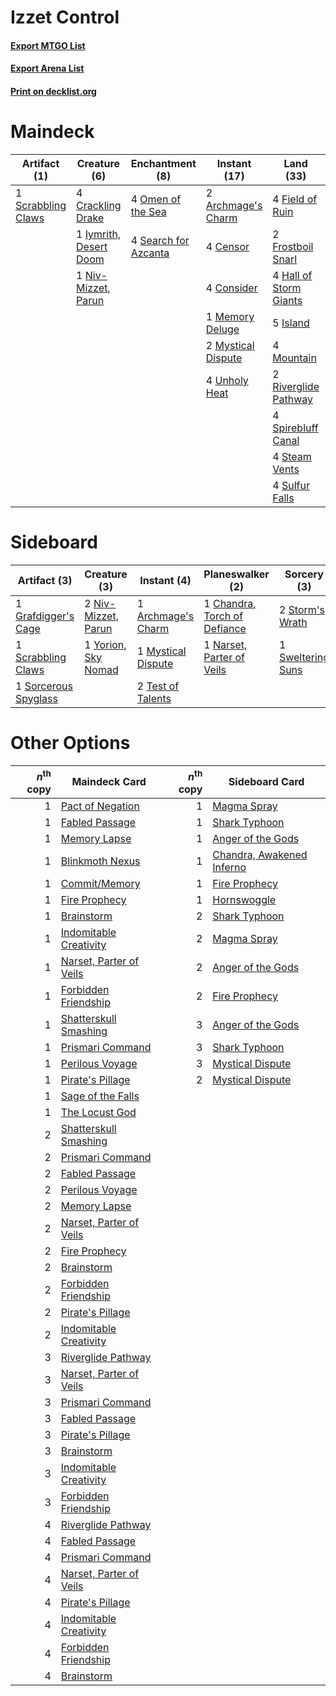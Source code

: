 # Izzet Control

#### [Export MTGO List](../collection/Izzet%20Control/Izzet%20Control.txt)
#### [Export Arena List](../collection/Izzet%20Control/Izzet%20Control_arena.txt)
#### [Print on decklist.org](http://decklist.org/?deckmain=4%09Anger%20of%20the%20Gods%0A2%09Archmage's%20Charm%0A4%09Censor%0A4%09Consider%0A4%09Crackling%20Drake%0A4%09Discovery/Dispersal%0A4%09Expressive%20Iteration%0A4%09Field%20of%20Ruin%0A2%09Frostboil%20Snarl%0A4%09Hall%20of%20Storm%20Giants%0A5%09Island%0A1%09Iymrith,%20Desert%20Doom%0A1%09Mass%20Manipulation%0A1%09Memory%20Deluge%0A4%09Mountain%0A2%09Mystical%20Dispute%0A1%09Niv-Mizzet,%20Parun%0A4%09Omen%20of%20the%20Sea%0A2%09Riverglide%20Pathway%0A1%09Scrabbling%20Claws%0A4%09Search%20for%20Azcanta%0A4%09Spirebluff%20Canal%0A4%09Steam%20Vents%0A4%09Sulfur%20Falls%0A2%09Sweltering%20Suns%0A4%09Unholy%20Heat&deckside=1%09Archmage's%20Charm%0A1%09Chandra,%20Torch%20of%20Defiance%0A1%09Grafdigger's%20Cage%0A1%09Mystical%20Dispute%0A1%09Narset,%20Parter%20of%20Veils%0A2%09Niv-Mizzet,%20Parun%0A1%09Scrabbling%20Claws%0A1%09Sorcerous%20Spyglass%0A2%09Storm's%20Wrath%0A1%09Sweltering%20Suns%0A2%09Test%20of%20Talents%0A1%09Yorion,%20Sky%20Nomad)
# Maindeck

|                                        Artifact (1)                                         |                                          Creature (6)                                           |                                        Enchantment (8)                                        |                                        Instant (17)                                         |                                            Land (33)                                            |                                          Sorcery (15)                                           |
|---------------------------------------------------------------------------------------------|-------------------------------------------------------------------------------------------------|-----------------------------------------------------------------------------------------------|---------------------------------------------------------------------------------------------|-------------------------------------------------------------------------------------------------|-------------------------------------------------------------------------------------------------|
|1 [Scrabbling Claws](http://gatherer.wizards.com/Pages/Card/Details.aspx?multiverseid=451173)|4 [Crackling Drake](http://gatherer.wizards.com/Pages/Card/Details.aspx?multiverseid=452913)     |4 [Omen of the Sea](http://gatherer.wizards.com/Pages/Card/Details.aspx?multiverseid=476309)   |2 [Archmage's Charm](http://gatherer.wizards.com/Pages/Card/Details.aspx?multiverseid=463989)|4 [Field of Ruin](http://gatherer.wizards.com/Pages/Card/Details.aspx?multiverseid=435415)       |4 [Anger of the Gods](http://gatherer.wizards.com/Pages/Card/Details.aspx?multiverseid=438682)   |
|                                                                                             |1 [Iymrith, Desert Doom](http://gatherer.wizards.com/Pages/Card/Details.aspx?multiverseid=527349)|4 [Search for Azcanta](http://gatherer.wizards.com/Pages/Card/Details.aspx?multiverseid=435226)|4 [Censor](http://gatherer.wizards.com/Pages/Card/Details.aspx?multiverseid=426748)          |2 [Frostboil Snarl](http://gatherer.wizards.com/Pages/Card/Details.aspx?multiverseid=513757)     |4 [Discovery/Dispersal](http://gatherer.wizards.com/Pages/Card/Details.aspx?multiverseid=452973) |
|                                                                                             |1 [Niv-Mizzet, Parun](http://gatherer.wizards.com/Pages/Card/Details.aspx?multiverseid=452942)   |                                                                                               |4 [Consider](http://gatherer.wizards.com/Pages/Card/Details.aspx?multiverseid=534803)        |4 [Hall of Storm Giants](http://gatherer.wizards.com/Pages/Card/Details.aspx?multiverseid=527544)|4 [Expressive Iteration](http://gatherer.wizards.com/Pages/Card/Details.aspx?multiverseid=513678)|
|                                                                                             |                                                                                                 |                                                                                               |1 [Memory Deluge](http://gatherer.wizards.com/Pages/Card/Details.aspx?multiverseid=534825)   |5 [Island](http://gatherer.wizards.com/Pages/Card/Details.aspx?multiverseid=439857)              |1 [Mass Manipulation](http://gatherer.wizards.com/Pages/Card/Details.aspx?multiverseid=457186)   |
|                                                                                             |                                                                                                 |                                                                                               |2 [Mystical Dispute](http://gatherer.wizards.com/Pages/Card/Details.aspx?multiverseid=473020)|4 [Mountain](http://gatherer.wizards.com/Pages/Card/Details.aspx?multiverseid=439859)            |2 [Sweltering Suns](http://gatherer.wizards.com/Pages/Card/Details.aspx?multiverseid=426851)     |
|                                                                                             |                                                                                                 |                                                                                               |4 [Unholy Heat](http://gatherer.wizards.com/Pages/Card/Details.aspx?multiverseid=522221)     |2 [Riverglide Pathway](http://gatherer.wizards.com/Pages/Card/Details.aspx?multiverseid=491920)  |                                                                                                 |
|                                                                                             |                                                                                                 |                                                                                               |                                                                                             |4 [Spirebluff Canal](http://gatherer.wizards.com/Pages/Card/Details.aspx?multiverseid=417822)    |                                                                                                 |
|                                                                                             |                                                                                                 |                                                                                               |                                                                                             |4 [Steam Vents](http://gatherer.wizards.com/Pages/Card/Details.aspx?multiverseid=405109)         |                                                                                                 |
|                                                                                             |                                                                                                 |                                                                                               |                                                                                             |4 [Sulfur Falls](http://gatherer.wizards.com/Pages/Card/Details.aspx?multiverseid=443135)        |                                                                                                 |


# Sideboard

|                                         Artifact (3)                                          |                                         Creature (3)                                         |                                         Instant (4)                                         |                                           Planeswalker (2)                                            |                                        Sorcery (3)                                         |
|-----------------------------------------------------------------------------------------------|----------------------------------------------------------------------------------------------|---------------------------------------------------------------------------------------------|-------------------------------------------------------------------------------------------------------|--------------------------------------------------------------------------------------------|
|1 [Grafdigger's Cage](http://gatherer.wizards.com/Pages/Card/Details.aspx?multiverseid=278452) |2 [Niv-Mizzet, Parun](http://gatherer.wizards.com/Pages/Card/Details.aspx?multiverseid=452942)|1 [Archmage's Charm](http://gatherer.wizards.com/Pages/Card/Details.aspx?multiverseid=463989)|1 [Chandra, Torch of Defiance](http://gatherer.wizards.com/Pages/Card/Details.aspx?multiverseid=417683)|2 [Storm's Wrath](http://gatherer.wizards.com/Pages/Card/Details.aspx?multiverseid=476408)  |
|1 [Scrabbling Claws](http://gatherer.wizards.com/Pages/Card/Details.aspx?multiverseid=451173)  |1 [Yorion, Sky Nomad](http://gatherer.wizards.com/Pages/Card/Details.aspx?multiverseid=479752)|1 [Mystical Dispute](http://gatherer.wizards.com/Pages/Card/Details.aspx?multiverseid=473020)|1 [Narset, Parter of Veils](http://gatherer.wizards.com/Pages/Card/Details.aspx?multiverseid=460988)   |1 [Sweltering Suns](http://gatherer.wizards.com/Pages/Card/Details.aspx?multiverseid=426851)|
|1 [Sorcerous Spyglass](http://gatherer.wizards.com/Pages/Card/Details.aspx?multiverseid=435407)|                                                                                              |2 [Test of Talents](http://gatherer.wizards.com/Pages/Card/Details.aspx?multiverseid=513536) |                                                                                                       |                                                                                            |


# Other Options

|*n*<sup>th</sup> copy|                                          Maindeck Card                                           |*n*<sup>th</sup> copy|                                           Sideboard Card                                           |
|--------------------:|--------------------------------------------------------------------------------------------------|--------------------:|----------------------------------------------------------------------------------------------------|
|                    1|[Pact of Negation](http://gatherer.wizards.com/Pages/Card/Details.aspx?multiverseid=442057)       |                    1|[Magma Spray](http://gatherer.wizards.com/Pages/Card/Details.aspx?multiverseid=426843)              |
|                    1|[Fabled Passage](http://gatherer.wizards.com/Pages/Card/Details.aspx?multiverseid=473206)         |                    1|[Shark Typhoon](http://gatherer.wizards.com/Pages/Card/Details.aspx?multiverseid=479587)            |
|                    1|[Memory Lapse](http://gatherer.wizards.com/Pages/Card/Details.aspx?multiverseid=3924)             |                    1|[Anger of the Gods](http://gatherer.wizards.com/Pages/Card/Details.aspx?multiverseid=438682)        |
|                    1|[Blinkmoth Nexus](http://gatherer.wizards.com/Pages/Card/Details.aspx?multiverseid=39439)         |                    1|[Chandra, Awakened Inferno](http://gatherer.wizards.com/Pages/Card/Details.aspx?multiverseid=466881)|
|                    1|[Commit/Memory](http://gatherer.wizards.com/Pages/Card/Details.aspx?multiverseid=426913)          |                    1|[Fire Prophecy](http://gatherer.wizards.com/Pages/Card/Details.aspx?multiverseid=479636)            |
|                    1|[Fire Prophecy](http://gatherer.wizards.com/Pages/Card/Details.aspx?multiverseid=479636)          |                    1|[Hornswoggle](http://gatherer.wizards.com/Pages/Card/Details.aspx?multiverseid=439696)              |
|                    1|[Brainstorm](http://gatherer.wizards.com/Pages/Card/Details.aspx?multiverseid=3897)               |                    2|[Shark Typhoon](http://gatherer.wizards.com/Pages/Card/Details.aspx?multiverseid=479587)            |
|                    1|[Indomitable Creativity](http://gatherer.wizards.com/Pages/Card/Details.aspx?multiverseid=423752) |                    2|[Magma Spray](http://gatherer.wizards.com/Pages/Card/Details.aspx?multiverseid=426843)              |
|                    1|[Narset, Parter of Veils](http://gatherer.wizards.com/Pages/Card/Details.aspx?multiverseid=460988)|                    2|[Anger of the Gods](http://gatherer.wizards.com/Pages/Card/Details.aspx?multiverseid=438682)        |
|                    1|[Forbidden Friendship](http://gatherer.wizards.com/Pages/Card/Details.aspx?multiverseid=479639)   |                    2|[Fire Prophecy](http://gatherer.wizards.com/Pages/Card/Details.aspx?multiverseid=479636)            |
|                    1|[Shatterskull Smashing](http://gatherer.wizards.com/Pages/Card/Details.aspx?multiverseid=491802)  |                    3|[Anger of the Gods](http://gatherer.wizards.com/Pages/Card/Details.aspx?multiverseid=438682)        |
|                    1|[Prismari Command](http://gatherer.wizards.com/Pages/Card/Details.aspx?multiverseid=513706)       |                    3|[Shark Typhoon](http://gatherer.wizards.com/Pages/Card/Details.aspx?multiverseid=479587)            |
|                    1|[Perilous Voyage](http://gatherer.wizards.com/Pages/Card/Details.aspx?multiverseid=435219)        |                    3|[Mystical Dispute](http://gatherer.wizards.com/Pages/Card/Details.aspx?multiverseid=473020)         |
|                    1|[Pirate's Pillage](http://gatherer.wizards.com/Pages/Card/Details.aspx?multiverseid=439766)       |                    2|[Mystical Dispute](http://gatherer.wizards.com/Pages/Card/Details.aspx?multiverseid=473020)         |
|                    1|[Sage of the Falls](http://gatherer.wizards.com/Pages/Card/Details.aspx?multiverseid=473025)      |                     |                                                                                                    |
|                    1|[The Locust God](http://gatherer.wizards.com/Pages/Card/Details.aspx?multiverseid=430828)         |                     |                                                                                                    |
|                    2|[Shatterskull Smashing](http://gatherer.wizards.com/Pages/Card/Details.aspx?multiverseid=491802)  |                     |                                                                                                    |
|                    2|[Prismari Command](http://gatherer.wizards.com/Pages/Card/Details.aspx?multiverseid=513706)       |                     |                                                                                                    |
|                    2|[Fabled Passage](http://gatherer.wizards.com/Pages/Card/Details.aspx?multiverseid=473206)         |                     |                                                                                                    |
|                    2|[Perilous Voyage](http://gatherer.wizards.com/Pages/Card/Details.aspx?multiverseid=435219)        |                     |                                                                                                    |
|                    2|[Memory Lapse](http://gatherer.wizards.com/Pages/Card/Details.aspx?multiverseid=3924)             |                     |                                                                                                    |
|                    2|[Narset, Parter of Veils](http://gatherer.wizards.com/Pages/Card/Details.aspx?multiverseid=460988)|                     |                                                                                                    |
|                    2|[Fire Prophecy](http://gatherer.wizards.com/Pages/Card/Details.aspx?multiverseid=479636)          |                     |                                                                                                    |
|                    2|[Brainstorm](http://gatherer.wizards.com/Pages/Card/Details.aspx?multiverseid=3897)               |                     |                                                                                                    |
|                    2|[Forbidden Friendship](http://gatherer.wizards.com/Pages/Card/Details.aspx?multiverseid=479639)   |                     |                                                                                                    |
|                    2|[Pirate's Pillage](http://gatherer.wizards.com/Pages/Card/Details.aspx?multiverseid=439766)       |                     |                                                                                                    |
|                    2|[Indomitable Creativity](http://gatherer.wizards.com/Pages/Card/Details.aspx?multiverseid=423752) |                     |                                                                                                    |
|                    3|[Riverglide Pathway](http://gatherer.wizards.com/Pages/Card/Details.aspx?multiverseid=491920)     |                     |                                                                                                    |
|                    3|[Narset, Parter of Veils](http://gatherer.wizards.com/Pages/Card/Details.aspx?multiverseid=460988)|                     |                                                                                                    |
|                    3|[Prismari Command](http://gatherer.wizards.com/Pages/Card/Details.aspx?multiverseid=513706)       |                     |                                                                                                    |
|                    3|[Fabled Passage](http://gatherer.wizards.com/Pages/Card/Details.aspx?multiverseid=473206)         |                     |                                                                                                    |
|                    3|[Pirate's Pillage](http://gatherer.wizards.com/Pages/Card/Details.aspx?multiverseid=439766)       |                     |                                                                                                    |
|                    3|[Brainstorm](http://gatherer.wizards.com/Pages/Card/Details.aspx?multiverseid=3897)               |                     |                                                                                                    |
|                    3|[Indomitable Creativity](http://gatherer.wizards.com/Pages/Card/Details.aspx?multiverseid=423752) |                     |                                                                                                    |
|                    3|[Forbidden Friendship](http://gatherer.wizards.com/Pages/Card/Details.aspx?multiverseid=479639)   |                     |                                                                                                    |
|                    4|[Riverglide Pathway](http://gatherer.wizards.com/Pages/Card/Details.aspx?multiverseid=491920)     |                     |                                                                                                    |
|                    4|[Fabled Passage](http://gatherer.wizards.com/Pages/Card/Details.aspx?multiverseid=473206)         |                     |                                                                                                    |
|                    4|[Prismari Command](http://gatherer.wizards.com/Pages/Card/Details.aspx?multiverseid=513706)       |                     |                                                                                                    |
|                    4|[Narset, Parter of Veils](http://gatherer.wizards.com/Pages/Card/Details.aspx?multiverseid=460988)|                     |                                                                                                    |
|                    4|[Pirate's Pillage](http://gatherer.wizards.com/Pages/Card/Details.aspx?multiverseid=439766)       |                     |                                                                                                    |
|                    4|[Indomitable Creativity](http://gatherer.wizards.com/Pages/Card/Details.aspx?multiverseid=423752) |                     |                                                                                                    |
|                    4|[Forbidden Friendship](http://gatherer.wizards.com/Pages/Card/Details.aspx?multiverseid=479639)   |                     |                                                                                                    |
|                    4|[Brainstorm](http://gatherer.wizards.com/Pages/Card/Details.aspx?multiverseid=3897)               |                     |                                                                                                    |

